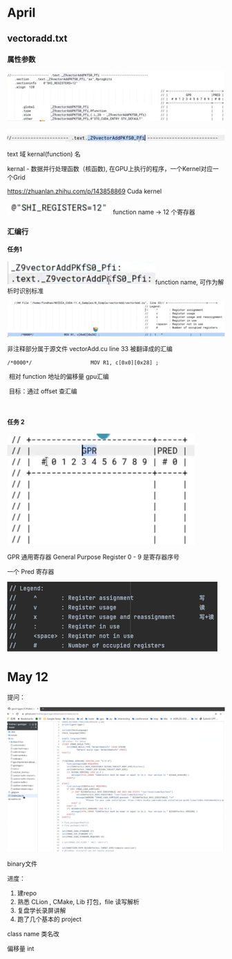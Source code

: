 # April

## vectoradd.txt

### 属性参数

![image-20220511181732468](images/image-20220511181732468.png)



![image-20220511173736407](images/image-20220511173736407.png)

text 域	kernal(function) 名

kernal - 数据并行处理函数（核函数), 在GPU上执行的程序，一个Kernel对应一个Grid

https://zhuanlan.zhihu.com/p/143858869	Cuda kernel



 ![image-20220511181531958](images/image-20220511181531958.png) function name -> 12 个寄存器



### 汇编行

#### 任务1

 ![image-20220511181531958](images/image-20220511182106334.png)function name, 可作为解析时识别标准



![image-20220511193952565](images/image-20220511193952565.png)

非注释部分属于源文件 vectorAdd.cu line 33 被翻译成的汇编

```
/*0000*/                   MOV R1, c[0x0][0x28] ;
```

​	相对 function 地址的偏移量			gpu汇编

​	目标：通过 offset 查汇编

​	

#### 	任务 2

![image-20220515175906332](images/image-20220515175906332.png)

GPR  通用寄存器 General Purpose Register 	0 - 9 是寄存器序号

一个 Pred 寄存器



![image-20220515184249916](images/image-20220515184249916.png)





# May 12

提问：

![image-20220511171239056](images/image-20220511171239056.png)





binary文件



进度：

1. 建repo
2. 熟悉 CLion , CMake, Lib 打包，file 读写解析
3. 复盘学长录屏讲解
4. 跑了几个基本的 project









class name 类名改

偏移量 int

